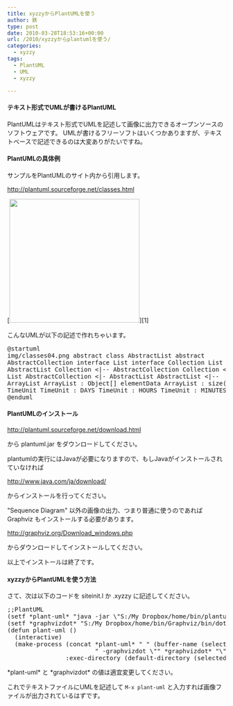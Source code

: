 ```yaml
---
title: xyzzyからPlantUMLを使う
author: 鉄
type: post
date: 2010-03-28T18:53:16+00:00
url: /2010/xyzzyからplantumlを使う/
categories:
  - xyzzy
tags:
  - PlantUML
  - UML
  - xyzzy

---
```

#### テキスト形式でUMLが書けるPlantUML

PlantUMLはテキスト形式でUMLを記述して画像に出力できるオープンソースのソフトウェアです。 UMLが書けるフリーソフトはいくつかありますが、テキストベースで記述できるのは大変ありがたいですね。

#### PlantUMLの具体例

サンプルをPlantUMLのサイト内から引用します。
  
<http://plantuml.sourceforge.net/classes.html>

[<img src="http://programming.ironsand.net/wp-content/uploads/2010/03/classes04-300x285.png" alt="" title="classes04" width="300" height="285" class="alignnone size-medium wp-image-44" srcset="http://programming.ironsand.net/wp-content/uploads/2010/03/classes04-300x285.png 300w, http://programming.ironsand.net/wp-content/uploads/2010/03/classes04-150x142.png 150w, http://programming.ironsand.net/wp-content/uploads/2010/03/classes04.png 463w" sizes="(max-width: 300px) 100vw, 300px" />][1]　
  
こんなUMLが以下の記述で作れちゃいます。<pre class=prettyprint>@startuml img/classes04.png abstract class AbstractList abstract AbstractCollection interface List interface Collection List <|-- AbstractList Collection <|-- AbstractCollection Collection <|- List AbstractCollection <|- AbstractList AbstractList <|-- ArrayList ArrayList : Object[] elementData ArrayList : size() enum TimeUnit TimeUnit : DAYS TimeUnit : HOURS TimeUnit : MINUTES @enduml</pre> 

#### PlantUMLのインストール

<http://plantuml.sourceforge.net/download.html>
  
から plantuml.jar をダウンロードしてください。
  
plantumlの実行にはJavaが必要になりますので、もしJavaがインストールされていなければ
  
<http://www.java.com/ja/download/>
  
からインストールを行ってください。

"Sequence Diagram" 以外の画像の出力、つまり普通に使うのであれば Graphviz もインストールする必要があります。
  
<http://graphviz.org/Download_windows.php>
  
からダウンロードしてインストールしてください。

以上でインストールは終了です。

#### xyzzyからPlantUMLを使う方法

さて、次は以下のコードを siteinit.l か .xyzzy に記述してください。 

<pre class="prettyprint cl">;;PlantUML
(setf *plant-uml* "java -jar \"S:/My Dropbox/home/bin/plantuml.jar\"")
(setf *graphvizdot* "S:/My Dropbox/home/bin/Graphviz/bin/dot.exe")
(defun plant-uml ()
  (interactive)
  (make-process (concat *plant-uml* " " (buffer-name (selected-buffer))
                        " -graphvizdot \"" *graphvizdot* "\"")
                :exec-directory (default-directory (selected-buffer))))</pre>

\*plant-uml\* と \*graphvizdot\* の値は適宜変更してください。
  
これでテキストファイルにUMLを記述して `M-x plant-uml` と入力すれば画像ファイルが出力されているはずです。

